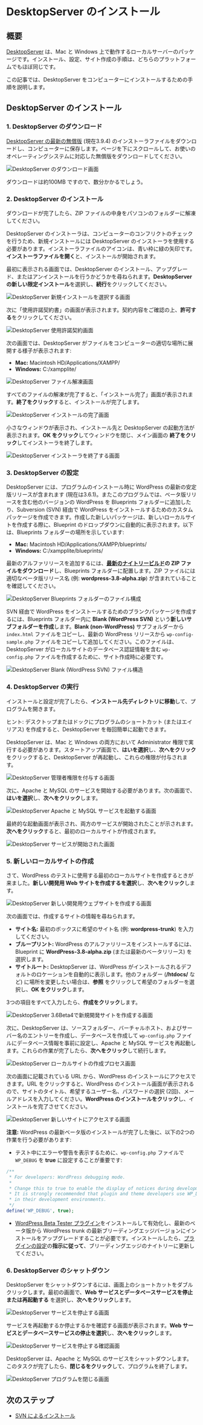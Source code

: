 <!--
# Installing DesktopServer
-->

# DesktopServer のインストール

<!--
## Overview
-->

## 概要

<!--
[DesktopServer](http://serverpress.com/products/desktopserver/) is a local server package that runs on Mac and Windows. The installation, configuration, and site creation steps are almost identical for both platforms.
-->

[DesktopServer](http://serverpress.com/products/desktopserver/) は、Mac と Windows 上で動作するローカルサーバーのパッケージです。インストール、設定、サイト作成の手順は、どちらのプラットフォームでもほぼ同じです。

<!--
This article will walk you through the steps to install DesktopServer on your computer.
-->

この記事では、DesktopServer をコンピューターにインストールするための手順を説明します。

<!--
## Installing DesktopServer
-->

## DesktopServer のインストール

<!--
### 1\. Downloading DesktopServer
-->

### 1\. DesktopServer のダウンロード

<!--
Download the installer file for the [latest free version of DesktopServer](http://serverpress.com/downloads/) (currently 3.9.4), and save the file to your computer. Scroll down the page to download the free version for your operating system.
-->

[DesktopServer の最新の無償版](http://serverpress.com/downloads/) (現在3.9.4) のインストーラファイルをダウンロードし、コンピューターに保存します。ページを下にスクロールして、お使いのオペレーティングシステムに対応した無償版をダウンロードしてください。

<!--
![Download DesktopServer Screen](https://make.wordpress.org/core/files/2013/07/desktopserver-download.png)
-->

![DesktopServer のダウンロード画面](https://make.wordpress.org/core/files/2013/07/desktopserver-download.png)

<!--
The download is about 100mb, so it will take a few minutes.
-->

ダウンロードは約100MB ですので、数分かかるでしょう。

<!--
### 2\. Installing DesktopServer
-->

### 2\. DesktopServer のインストール

<!--
Once the download is complete, extract the contents of the zip file to a folder on your computer.
-->

ダウンロードが完了したら、ZIP ファイルの中身をパソコンのフォルダーに解凍してください。

<!--
You should use the DesktopServer installer for new installations, as it performs checks for conflicts on your computer. The installer file’s icon is a blue box with a green arrow. **Open the installer file** to begin the installation.
-->

DesktopServer のインストーラは、コンピューターのコンフリクトのチェックを行うため、新規インストールには DesktopServer のインストーラを使用する必要があります。インストーラファイルのアイコンは、青い枠に緑の矢印です。**インストーラファイルを開く**と、インストールが開始されます。

<!--
The first screen that appears will ask you whether you want to install, upgrade, or uninstall DesktopServer. **Choose New DesktopServer Limited Installation**, then **click Continue**.
-->

最初に表示される画面では、DesktopServer のインストール、アップグレード、またはアンインストールを行うかどうかを尋ねられます。**DesktopServer の新しい限定インストール**を選択し、**続行**をクリックしてください。

<!--
![DesktopServer Choose New Installation Screen](https://make.wordpress.org/core/files/2013/07/desktopserver-install-1.png)
-->

![DesktopServer 新規インストールを選択する画面](https://make.wordpress.org/core/files/2013/07/desktopserver-install-1.png)

<!--
You will be presented with the License Agreement screen next. Read the agreement, then **click Accept**.
-->

次に「使用許諾契約書」の画面が表示されます。契約内容をご確認の上、**許可する**をクリックしてください。

<!--
![DesktopServer License Agreement Screen](https://make.wordpress.org/core/files/2013/07/desktopserver-install-2.png)
-->

![DesktopServer 使用許諾契約画面](https://make.wordpress.org/core/files/2013/07/desktopserver-install-2.png)

<!--
The next screen shows DesktopServer extracting the files into the correct location on your computer:
-->

次の画面では、DesktopServer がファイルをコンピューターの適切な場所に展開する様子が表示されます:

*   **Mac:** Macintosh HD/Applications/XAMPP/
*   **Windows:** C:/xampplite/

<!--
![DesktopServer Unpacking Files Screen](https://make.wordpress.org/core/files/2013/07/desktopserver-install-3.png)
-->

![DesktopServer ファイル解凍画面](https://make.wordpress.org/core/files/2013/07/desktopserver-install-3.png)

<!--
Once all of the files have been extracted, the Installation Complete screen will appear. **Click Finish** to complete the installation.
-->

すべてのファイルの解凍が完了すると、「インストール完了」画面が表示されます。**終了をクリック**すると、インストールが完了します。

<!--
![DesktopServer Installation Complete Screen](https://make.wordpress.org/core/files/2013/07/desktopserver-install-4.png)
-->

![DesktopServer インストールの完了画面](https://make.wordpress.org/core/files/2013/07/desktopserver-install-4.png)

<!--
A small window will appear, with the install location and how to start DesktopServer. **Click OK** to close the window, then **click Finish** on the main screen to close the installer.
-->

小さなウィンドウが表示され、インストール先と DesktopServer の起動方法が表示されます。**OK をクリック**してウィンドウを閉じ、メイン画面の **終了をクリック**してインストーラを終了します。

<!--
![DesktopServer Close Installer Screen](https://make.wordpress.org/core/files/2013/07/desktopserver-install-5.png)
-->

![DesktopServer インストーラを終了する画面](https://make.wordpress.org/core/files/2013/07/desktopserver-install-5.png)

<!--
### 3\. Configuring DesktopServer
-->

### 3\. DesktopServer の設定

<!--
DesktopServer includes the latest stable release of WordPress when you install the program (currently 3.6.1). The program also allows you to add other versions of WordPress in the Blueprints folder, including beta releases, as well as create a custom package for installing WordPress via Subversion (SVN). Any new packages you create will automatically show up in the Blueprint dropdown when you create a new local site. The following shows the location of the Blueprints folder:
-->

DesktopServer には、プログラムのインストール時に WordPress の最新の安定版リリースが含まれます (現在は3.6.1)。またこのプログラムでは、ベータ版リリースを含む他のバージョンの WordPress を Blueprints フォルダーに追加したり、Subversion (SVN) 経由で WordPress をインストールするためのカスタムパッケージを作成できます。作成した新しいパッケージは、新しいローカルサイトを作成する際に、Blueprint のドロップダウンに自動的に表示されます。以下は、Blueprints フォルダーの場所を示しています:

*   **Mac:** Macintosh HD/Applications/XAMPP/blueprints/
*   **Windows:** C:/xampplite/blueprints/

<!--
To add the latest alpha release, **download the zip file of the [latest nightly build](https://wordpress.org/nightly-builds/wordpress-latest.zip)**, and place it in the Blueprints folder. Make sure the zip file has the appropriate beta release name (e.g. **wordpress-3.8-alpha.zip**).
-->

最新のアルファリリースを追加するには、**[最新のナイトリービルド](https://wordpress.org/nightly-builds/wordpress-latest.zip)の ZIP ファイルをダウンロード**し、Blueprints フォルダーに配置します。ZIP ファイルには適切なベータ版リリース名 (例: **wordpress-3.8-alpha.zip**) が含まれていることを確認してください。

<!--
![DesktopServer Blueprints Folder File Structure](https://make.wordpress.org/core/files/2013/07/desktopserver-blueprints-file-structure-1.png)
-->

![DesktopServer Blueprints フォルダーのファイル構成](https://make.wordpress.org/core/files/2013/07/desktopserver-blueprints-file-structure-1.png)

<!--
To create a blank package for installing WordPress via SVN, **create a new subfolder** called **Blank (WordPress SVN)** in the Blueprints folder. **Copy the `index.html` file** from the **Blank (non-WordPress)** subfolder, then add a copy of the `wp-config-sample.php` file from the latest WordPress release. This file is needed during site creation so DesktopServer can create a `wp-config.php` file with the database credentials for that local site.
-->

SVN 経由で WordPress をインストールするためのブランクパッケージを作成するには、Blueprints フォルダー内に **Blank (WordPress SVN)** という**新しいサブフォルダーを作成**します。**Blank (non-WordPress)** サブフォルダーから `index.html` ファイルをコピーし、最新の WordPress リリースから `wp-config-sample.php` ファイルをコピーして追加してください。このファイルは、DesktopServer がローカルサイトのデータベース認証情報を含む `wp-config.php` ファイルを作成するために、サイト作成時に必要です。

<!--
![DesktopServer Blank (WordPress SVN) File Structure](https://make.wordpress.org/core/files/2013/07/desktopserver-blueprints-file-structure-2.png)
-->

![DesktopServer Blank (WordPress SVN) ファイル構造](https://make.wordpress.org/core/files/2013/07/desktopserver-blueprints-file-structure-2.png)

<!--
### 4\. Starting DesktopServer
-->

### 4\. DesktopServer の実行

<!--
Once you’ve completed the installation and configuration process, **navigate to the install directory** and open the program.
-->

インストールと設定が完了したら、**インストール先ディレクトリに移動**して、プログラムを開きます。

<!--
Tip: Create a program shortcut (or alias) on your desktop or dock to make it easier to start DesktopServer each time.
-->

ヒント: デスクトップまたはドックにプログラムのショートカット (またはエイリアス) を作成すると、DesktopServer を毎回簡単に起動できます。

<!--
DesktopServer needs to run with Administrator Privileges on both Mac and Windows. On the start-up screen, **select Yes**, then **click Next** to restart DesktopServer and grant those privileges.
-->

DesktopServer は、Mac と Windows の両方において Administrator 権限で実行する必要があります。スタートアップ画面で、**はいを選択**し、**次へをクリック**をクリックすると、DesktopServer が再起動し、これらの権限が付与されます。

<!--
![DesktopServer Grant Administrator Privileges Screen](https://make.wordpress.org/core/files/2013/07/desktopserver-start-1.png)
-->

![DesktopServer 管理者権限を付与する画面](https://make.wordpress.org/core/files/2013/07/desktopserver-start-1.png)

<!--
Next you will need to start Apache and MySQL services. On the next screen, **select Yes**, then **click Next**.
-->

次に、Apache と MySQL のサービスを開始する必要があります。次の画面で、**はいを選択**し、**次へをクリック**します。

<!--
![DesktopServer Start Apache and MySQL Services Screen](https://make.wordpress.org/core/files/2013/07/desktopserver-start-2.png)
-->

![DesktopServer Apache と MySQL サービスを起動する画面](https://make.wordpress.org/core/files/2013/07/desktopserver-start-2.png)

<!--
The final startup screen will appear, indicating that both services have been started. **Click Next** to create your first local site.
-->

最終的な起動画面が表示され、両方のサービスが開始されたことが示されます。**次へをクリック**すると、最初のローカルサイトが作成されます。

<!--
![DesktopServer Services Started Screen](https://make.wordpress.org/core/files/2013/07/desktopserver-start-3.png)
-->

![DesktopServer サービスが開始された画面](https://make.wordpress.org/core/files/2013/07/desktopserver-start-3.png)

<!--
### 5\. Creating A New Local Site
-->

### 5\. 新しいローカルサイトの作成

<!--
Now it’s time for you to create your first local site to use for testing WordPress. **Select Create a New Development Website**, then **click Next**.
-->

さて、WordPress のテストに使用する最初のローカルサイトを作成するときが来ました。**新しい開発用 Web サイトを作成するを選択**し、**次へをクリック**します。

<!--
![DesktopServer Create A New Development Website Screen](https://make.wordpress.org/core/files/2013/07/desktopserver-create-new-site-1.png)
-->

![DesktopServer 新しい開発用ウェブサイトを作成する画面](https://make.wordpress.org/core/files/2013/07/desktopserver-create-new-site-1.png)

<!--
The next screen asks for the information about the site you want to create.
-->

次の画面では、作成するサイトの情報を尋ねられます。

<!--
*   **Site Name:** Enter your desired site name (e.g. **wordpress-trunk**) in the first box.
*   **Blueprint:** To install the WordPress alpha release, you will **choose WordPress-3.8-alpha.zip** (or the latest beta release) for your blueprint.
*   **Site Root:** DesktopServer will automatically display the default location where WordPress will be installed. If you would like to change the location to another folder (such as **/htdocs/**), **click Browse**, select the desired folder, then **click Okay**.
-->

*   **サイト名:** 最初のボックスに希望のサイト名 (例: **wordpress-trunk**) を入力してください。
*   **ブループリント:** WordPress のアルファリリースをインストールするには、Blueprint に **WordPress-3.8-alpha.zip** (または最新のベータリリース) を選択します。
*   **サイトルート:** DesktopServer は、WordPress がインストールされるデフォルトのロケーションを自動的に表示します。他のフォルダー (**/htdocs/** など) に場所を変更したい場合は、**参照** をクリックして希望のフォルダーを選択し、**OK をクリック**します。

<!--
Once you have completed all 3 fields, **click Create**.
-->

3つの項目をすべて入力したら、**作成をクリック**します。

<!--
![DesktopServer Create A New Development Website With 3.6 Beta4 Selected Screen](https://make.wordpress.org/core/files/2013/07/desktopserver-create-new-site-2.png)
-->

![DesktopServer 3.6Beta4で新規開発サイトを作成する画面](https://make.wordpress.org/core/files/2013/07/desktopserver-create-new-site-2.png)

<!--
Next, DesktopServer will create the source folder, virtual host, and server name entries; create a database and pre-configure the `wp-config.php` file with the database information; and restart the Apache and MySQL services. Once those are done, **click Next** to continue.
-->

次に、DesktopServer は、ソースフォルダー、バーチャルホスト、およびサーバー名のエントリーを作成し、データベースを作成して `wp-config.php` ファイルにデータベース情報を事前に設定し、Apache と MySQL サービスを再起動します。これらの作業が完了したら、**次へをクリック**して続行します。

<!--
![DesktopServer Create Local Site Process Screen](https://make.wordpress.org/core/files/2013/07/desktopserver-create-new-site-3.png)
-->

![DesktopServer ローカルサイトの作成プロセス画面](https://make.wordpress.org/core/files/2013/07/desktopserver-create-new-site-3.png)

<!--
You will be able to access your WordPress install at the URL listed on the next screen. Clicking the URL will bring up the WordPress install screen, where you will enter your site title, desired username, choice of a password (twice), and your e-mail address. **Click Install WordPress** to complete the installation.
-->

次の画面に記載されている URL から、WordPress のインストールにアクセスできます。URL をクリックすると、WordPress のインストール画面が表示されるので、サイトのタイトル、希望するユーザー名、パスワードの選択 (2回)、メールアドレスを入力してください。**WordPress のインストールをクリック**し、インストールを完了させてください。

<!--
![DesktopServer Access New Site Screen](https://make.wordpress.org/core/files/2013/07/desktopserver-access-new-site.png)
-->

![DesktopServer 新しいサイトにアクセスする画面](https://make.wordpress.org/core/files/2013/07/desktopserver-access-new-site.png)

<!--
**Note:** After you have finished installing the latest WordPress beta release, you will need to do the following 2 things:
-->

**注意:** WordPress の最新ベータ版のインストールが完了した後に、以下の2つの作業を行う必要があります:

<!--
*   It is important that you to set `WP_DEBUG` to **true** in your `wp-config.php` file to display errors, warnings, etc. during testing:

    ```php
    /**
     * For developers: WordPress debugging mode.
     *
     * Change this to true to enable the display of notices during development.
     * It is strongly recommended that plugin and theme developers use WP_DEBUG
     * in their development environments.
     */
    define('WP_DEBUG', true);
    ```

*   You will need to install and activate the [WordPress Beta Tester plugin](https://wordpress.org/extend/plugins/wordpress-beta-tester/) to upgrade the install from the latest beta release to the latest bleeding-edge version of WordPress trunk. Once installed, **follow the directions** for [configuring the plugin](https://make.wordpress.org/core/handbook/installing-wordpress-locally/from-zip/#4-install-the-beta-tester-plugin) to update to the bleeding edge nightlies.
-->

*   テスト中にエラーや警告を表示するために、`wp-config.php` ファイルで `WP_DEBUG` を **true** に設定することが重要です:

```php
/**
 * For developers: WordPress debugging mode.
 *
 * Change this to true to enable the display of notices during development.
 * It is strongly recommended that plugin and theme developers use WP_DEBUG
 * in their development environments.
 */
define('WP_DEBUG', true);
```

*   [WordPress Beta Tester プラグイン](https://wordpress.org/extend/plugins/wordpress-beta-tester/)をインストールして有効化し、最新のベータ版から WordPress trunk の最新ブリーディングエッジバージョンにインストールをアップグレードすることが必要です。インストールしたら、[プラグインの設定](https://ja.wordpress.org/team/handbook/core/installing-wordpress-locally/from-zip/#4-install-the-beta-tester-plugin)の**指示に従って**、ブリーディングエッジのナイトリーに更新してください。

<!--
### 6\. Shutting Down DesktopServer
-->

### 6\. DesktopServer のシャットダウン

<!--
To shut down DesktopServer, double-click the shortcut on your screen. On the first screen, **select Stop or restart web and database services**, then **click Next**.
-->

DesktopServer をシャットダウンするには、画面上のショートカットをダブルクリックします。最初の画面で、**Web サービスとデータベースサービスを停止または再起動する** を選択し、**次へをクリック**します。

<!--
![DesktopServer Stop Services Screen](https://make.wordpress.org/core/files/2013/07/desktopserver-shutdown-1.png)
-->

![DesktopServer サービスを停止する画面](https://make.wordpress.org/core/files/2013/07/desktopserver-shutdown-1.png)

<!--
You will be asked to confirm whether you want to restart or stop the services. **Select Stop web and database services**, then **click Next**.
-->

サービスを再起動するか停止するかを確認する画面が表示されます。**Web サービスとデータベースサービスの停止を選択**し、**次へをクリック**します。

<!--
![DesktopServer Confirm Stop Services Screen](https://make.wordpress.org/core/files/2013/07/desktopserver-shutdown-2.png)
-->

![DesktopServer サービスを停止する確認画面](https://make.wordpress.org/core/files/2013/07/desktopserver-shutdown-2.png)

<!--
DesktopServer will then shut down the Apache and MySQL services. Once this task is completed, **click Close** to exit the program.
-->

DesktopServer は、Apache と MySQL のサービスをシャットダウンします。このタスクが完了したら、**閉じるをクリック**して、プログラムを終了します。

<!--
![DesktopServer Close Program Screen](https://make.wordpress.org/core/files/2013/07/desktopserver-shutdown-3.png)
-->

![DesktopServer プログラムを閉じる画面](https://make.wordpress.org/core/files/2013/07/desktopserver-shutdown-3.png)

<!--
## Next Steps
-->

## 次のステップ

<!--
*   [Installing WordPress Via SVN](https://make.wordpress.org/core/handbook/tutorials/installing-wordpress-locally/from-svn/)
-->

*   [SVN によるインストール](https://ja.wordpress.org/team/handbook/core/installing-wordpress-locally/from-svn/)
